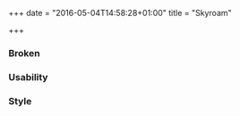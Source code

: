 +++
date = "2016-05-04T14:58:28+01:00"
title = "Skyroam"

+++

### Broken

### Usability

### Style
